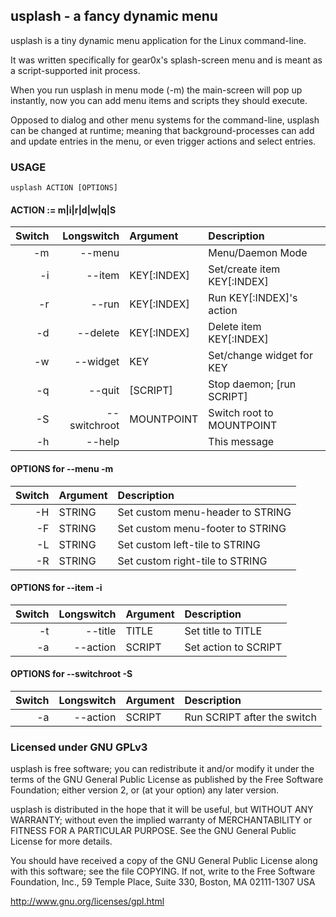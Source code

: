 ## usplash - a fancy dynamic menu

usplash is a tiny dynamic menu application for the Linux command-line.

It was written specifically for gear0x's splash-screen menu
and is meant as a script-supported init process.

When you run usplash in menu mode (-m) the main-screen will pop up instantly,
now you can add menu items and scripts they should execute.

Opposed to dialog and other menu systems for the command-line, usplash can be changed at runtime;
meaning that background-processes can add and update entries in the menu, or even trigger actions and select entries.

### USAGE

    usplash ACTION [OPTIONS]

#### ACTION := m|i|r|d|w|q|S

| Switch | Longswitch   | Argument    | Description                 |
| -----: | -----------: | :---------- | :-------------------------- |
|     -m |       --menu |             | Menu/Daemon Mode            |
|     -i |       --item | KEY[:INDEX] | Set/create item KEY[:INDEX] |
|     -r |        --run | KEY[:INDEX] | Run KEY[:INDEX]'s action    |
|     -d |     --delete | KEY[:INDEX] | Delete item KEY[:INDEX]     |
|     -w |     --widget | KEY         | Set/change widget for KEY   |
|     -q |       --quit | [SCRIPT]    | Stop daemon; [run SCRIPT]   |
|     -S | --switchroot | MOUNTPOINT  | Switch root to MOUNTPOINT   |
|     -h |       --help |             | This message                |

#### OPTIONS for --menu -m
| Switch | Argument     | Description                               |
| -----: | :----------- | :---------------------------------------- |
|     -H | STRING       | Set custom menu-header to STRING          |
|     -F | STRING       | Set custom menu-footer to STRING          |
|     -L | STRING       | Set custom left-tile to STRING            |
|     -R | STRING       | Set custom right-tile to STRING           |

#### OPTIONS for --item -i
| Switch | Longswitch   | Argument    | Description                 |
| -----: | -----------: | :---------- | :-------------------------- |
|     -t | --title      | TITLE       | Set title to TITLE          |
|     -a | --action     | SCRIPT      | Set action to SCRIPT        |

#### OPTIONS for --switchroot -S
| Switch | Longswitch   | Argument    | Description                 |
| -----: | -----------: | :---------- | :-------------------------- |
|     -a | --action     | SCRIPT      | Run SCRIPT after the switch |

### Licensed under GNU GPLv3

usplash is free software; you can redistribute it and/or modify
it under the terms of the GNU General Public License as published by
the Free Software Foundation; either version 2, or (at your option)
any later version.

usplash is distributed in the hope that it will be useful,
but WITHOUT ANY WARRANTY; without even the implied warranty of
MERCHANTABILITY or FITNESS FOR A PARTICULAR PURPOSE.  See the
GNU General Public License for more details.

You should have received a copy of the GNU General Public License
along with this software; see the file COPYING.  If not, write to
the Free Software Foundation, Inc., 59 Temple Place, Suite 330,
Boston, MA 02111-1307 USA

http://www.gnu.org/licenses/gpl.html
